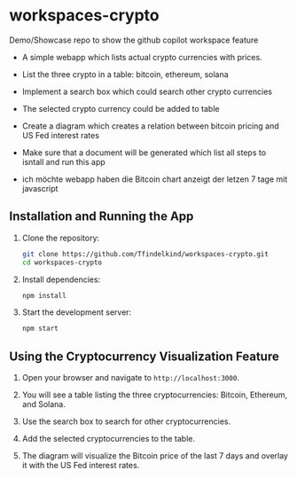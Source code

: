 # workspaces-crypto
Demo/Showcase repo to show the github copilot workspace feature


- A simple webapp which lists actual crypto currencies with prices.
- List the three crypto in a table: bitcoin, ethereum, solana
- Implement a search box which could search other crypto currencies 
- The selected crypto currency could be added to table

- Create a diagram which creates a relation between bitcoin pricing and US Fed interest rates

- Make sure that a document will be generated which list all steps to isntall and run this app

- ich möchte webapp haben die Bitcoin chart anzeigt der letzen 7 tage mit javascript

## Installation and Running the App

1. Clone the repository:
   ```sh
   git clone https://github.com/Tfindelkind/workspaces-crypto.git
   cd workspaces-crypto
   ```

2. Install dependencies:
   ```sh
   npm install
   ```

3. Start the development server:
   ```sh
   npm start
   ```

## Using the Cryptocurrency Visualization Feature

1. Open your browser and navigate to `http://localhost:3000`.

2. You will see a table listing the three cryptocurrencies: Bitcoin, Ethereum, and Solana.

3. Use the search box to search for other cryptocurrencies.

4. Add the selected cryptocurrencies to the table.

5. The diagram will visualize the Bitcoin price of the last 7 days and overlay it with the US Fed interest rates.
